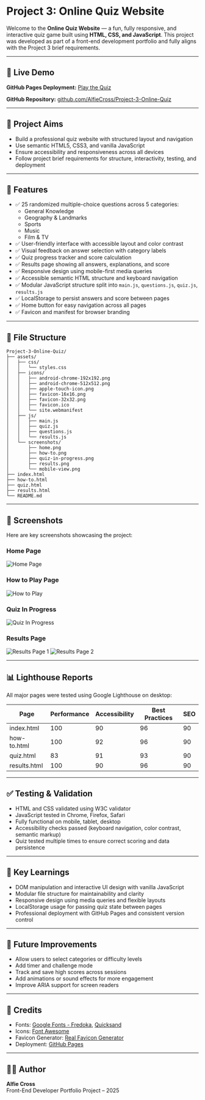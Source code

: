 # Project 3: Online Quiz Website

Welcome to the **Online Quiz Website** — a fun, fully responsive, and interactive quiz game built using **HTML, CSS, and JavaScript**. This project was developed as part of a front-end development portfolio and fully aligns with the Project 3 brief requirements.

---

## 🔗 Live Demo

**GitHub Pages Deployment:** [Play the Quiz](https://alfiecross.github.io/Project-3-Online-Quiz/)

**GitHub Repository:** [github.com/AlfieCross/Project-3-Online-Quiz](https://github.com/AlfieCross/Project-3-Online-Quiz)

---

## 🎯 Project Aims

- Build a professional quiz website with structured layout and navigation
- Use semantic HTML5, CSS3, and vanilla JavaScript
- Ensure accessibility and responsiveness across all devices
- Follow project brief requirements for structure, interactivity, testing, and deployment

---

## 🚀 Features

- ✅ 25 randomized multiple-choice questions across 5 categories:
  - General Knowledge
  - Geography & Landmarks
  - Sports
  - Music
  - Film & TV
- ✅ User-friendly interface with accessible layout and color contrast
- ✅ Visual feedback on answer selection with category labels
- ✅ Quiz progress tracker and score calculation
- ✅ Results page showing all answers, explanations, and score
- ✅ Responsive design using mobile-first media queries
- ✅ Accessible semantic HTML structure and keyboard navigation
- ✅ Modular JavaScript structure split into `main.js`, `questions.js`, `quiz.js`, `results.js`
- ✅ LocalStorage to persist answers and score between pages
- ✅ Home button for easy navigation across all pages
- ✅ Favicon and manifest for browser branding

---

## 🧱 File Structure

```
Project-3-Online-Quiz/
├── assets/
│   ├── css/
│   │   └── styles.css
│   ├── icons/
│   │   ├── android-chrome-192x192.png
│   │   ├── android-chrome-512x512.png
│   │   ├── apple-touch-icon.png
│   │   ├── favicon-16x16.png
│   │   ├── favicon-32x32.png
│   │   ├── favicon.ico
│   │   └── site.webmanifest
│   ├── js/
│   │   ├── main.js
│   │   ├── quiz.js
│   │   ├── questions.js
│   │   └── results.js
│   └── screenshots/
│       ├── home.png
│       ├── how-to.png
│       ├── quiz-in-progress.png
│       ├── results.png
│       └── mobile-view.png
├── index.html
├── how-to.html
├── quiz.html
├── results.html
└── README.md
```

---

## 📸 Screenshots

Here are key screenshots showcasing the project:

### Home Page
![Home Page](assets/screenshots/home.png)

### How to Play Page
![How to Play](assets/screenshots/how-to.png)

### Quiz In Progress
![Quiz In Progress](assets/screenshots/quiz-in-progress.png)

### Results Page
![Results Page 1](assets/screenshots/results-1.png)
![Results Page 2](assets/screenshots/results-2.png)

---

## 📊 Lighthouse Reports

All major pages were tested using Google Lighthouse on desktop:

| Page         | Performance | Accessibility | Best Practices | SEO |
| ------------ | ----------- | ------------- | -------------- | --- |
| index.html   | 100         | 90            | 96             | 90  |
| how-to.html  | 100         | 92            | 96             | 90  |
| quiz.html    | 83          | 91            | 93             | 90  |
| results.html | 100         | 90            | 96             | 90  |

---

## ✅ Testing & Validation

- HTML and CSS validated using W3C validator
- JavaScript tested in Chrome, Firefox, Safari
- Fully functional on mobile, tablet, desktop
- Accessibility checks passed (keyboard navigation, color contrast, semantic markup)
- Quiz tested multiple times to ensure correct scoring and data persistence

---

## 🧠 Key Learnings

- DOM manipulation and interactive UI design with vanilla JavaScript
- Modular file structure for maintainability and clarity
- Responsive design using media queries and flexible layouts
- LocalStorage usage for passing quiz state between pages
- Professional deployment with GitHub Pages and consistent version control

---

## 🔮 Future Improvements

- Allow users to select categories or difficulty levels
- Add timer and challenge mode
- Track and save high scores across sessions
- Add animations or sound effects for more engagement
- Improve ARIA support for screen readers

---

## 📜 Credits

- Fonts: [Google Fonts - Fredoka](https://fonts.google.com/specimen/Fredoka), [Quicksand](https://fonts.google.com/specimen/Quicksand)
- Icons: [Font Awesome](https://fontawesome.com/)
- Favicon Generator: [Real Favicon Generator](https://realfavicongenerator.net/)
- Deployment: [GitHub Pages](https://pages.github.com/)

---

## 👨‍💻 Author

**Alfie Cross**\
Front-End Developer Portfolio Project – 2025
